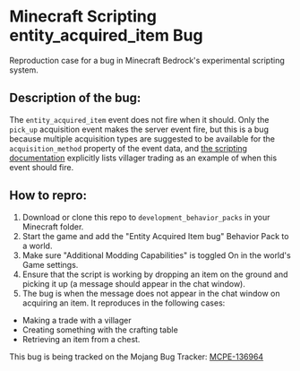 # Minecraft Scripting entity_acquired_item Bug

Reproduction case for a bug in Minecraft Bedrock's experimental scripting system.

## Description of the bug:

The `entity_acquired_item` event does not fire when it should. Only the `pick_up` acquisition event makes the server event fire, but this is a bug because multiple acquisition types are suggested to be available for the `acquisition_method` property of the event data, and  [the scripting documentation](https://bedrock.dev/docs/stable/Scripting#minecraft%3Aentity_acquired_item) explicitly lists villager trading as an example of when this event should fire.

## How to repro:

1. Download or clone this repo to `development_behavior_packs` in your Minecraft folder.
2. Start the game and add the "Entity Acquired Item bug" Behavior Pack to a world.
3. Make sure "Additional Modding Capabilities" is toggled On in the world's Game settings.
4. Ensure that the script is working by dropping an item on the ground and picking it up (a message should appear in the chat window).
5. The bug is when the message does not appear in the chat window on acquiring an item. It reproduces in the following cases:
- Making a trade with a villager
- Creating something with the crafting table
- Retrieving an item from a chest.

This bug is being tracked on the Mojang Bug Tracker: [MCPE-136964](https://bugs.mojang.com/browse/MCPE-136964)
